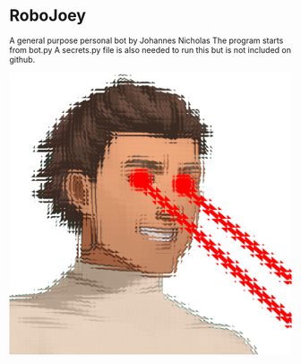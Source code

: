 # RoboJoey

A general purpose personal bot by Johannes Nicholas
The program starts from bot.py
A secrets.py file is also needed to run this but is not included on github.

![image](picture.png)
